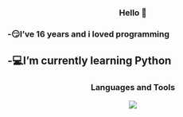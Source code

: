 <h3 align="center">Hello 👋</h3>
<h3>-😏I’ve 16 years and i loved programming 
<h2>-💻I’m currently learning Python</h2>
<h3 align="center">Languages and Tools</h3>
<p align="center">
  <a href="https://skillicons.dev">
    <img src="https://skillicons.dev/icons?i=html,css,js,bootstrap,python&perline=4">
  </a>
</p>
